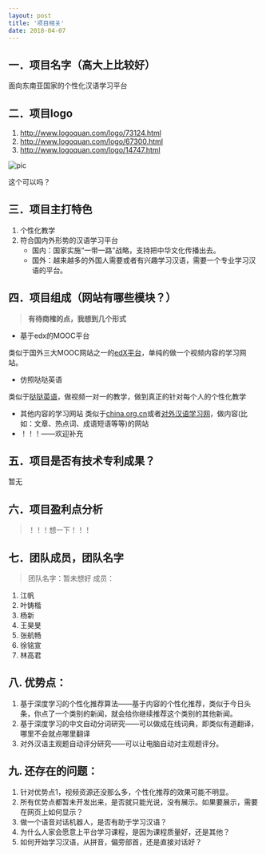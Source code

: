 ```yaml
---
layout: post
title: '项目相关'
date: 2018-04-07
---
```


## 一．项目名字（高大上比较好）
面向东南亚国家的个性化汉语学习平台

## 二．项目logo
1. http://www.logoquan.com/logo/73124.html
2. http://www.logoquan.com/logo/67300.html
3. http://www.logoquan.com/logo/14747.html

![pic](http://35.194.234.238/pic/20180407.png)

这个可以吗？

## 三．项目主打特色
1. 个性化教学
2. 符合国内外形势的汉语学习平台
	- 国内：国家实施“一带一路”战略，支持把中华文化传播出去。
	- 国外：越来越多的外国人需要或者有兴趣学习汉语，需要一个专业学习汉语的平台。

## 四．项目组成（网站有哪些模块？）
> **有待商榷的点，我想到几个形式**

- 基于edx的MOOC平台

类似于国外三大MOOC网站之一的[edX平台](https://www.edx.org)，单纯的做一个视频内容的学习网站。

- 仿照哒哒英语

类似于[哒哒英语](https://www.dadaabc.com)，做视频一对一的教学，做到真正的针对每个人的个性化教学

- 其他内容的学习网站
	类似于[china.org.cn](http://www.china.org.cn/learning_chinese/index.htm)或者[对外汉语学习网](http://tcfl.tingroom.com)，做内容(比如：文章、热点词、成语短语等等)的网站
- ！！！——欢迎补充

## 五．项目是否有技术专利成果？
暂无

## 六．项目盈利点分析
> ！！！想一下！！！

## 七．团队成员，团队名字
>团队名字：暂未想好
成员：

1. 江帆
2. 叶铸楷
3. 杨新
4. 王昊旻
5. 张航畅
6. 徐铭宣
7. 林高君

## 八. 优势点：
1. 基于深度学习的个性化推荐算法——基于内容的个性化推荐，类似于今日头条，你点了一个类别的新闻，就会给你继续推荐这个类别的其他新闻。
2. 基于深度学习的中文自动分词研究——可以做成在线词典，即类似有道翻译，哪里不会就点哪里翻译
3. 对外汉语主观题自动评分研究——可以让电脑自动对主观题评分。

## 九. 还存在的问题：
1. 针对优势点1，视频资源还没那么多，个性化推荐的效果可能不明显。
2. 所有优势点都暂未开发出来，是否就只能光说，没有展示。如果要展示，需要在网页上如何显示？
3. 做一个语音对话机器人，是否有助于学习汉语？
4. 为什么人家会愿意上平台学习课程，是因为课程质量好，还是其他？
5. 如何开始学习汉语，从拼音，偏旁部首，还是直接对话好？
